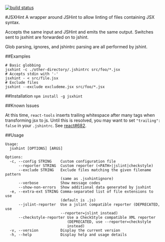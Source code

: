 [![build status](https://secure.travis-ci.org/STRML/JSXHint.png)](http://travis-ci.org/STRML/JSXHint)

#JSXHint
A wrapper around JSHint to allow linting of files containing JSX syntax.

Accepts the same input and JSHint and emits the same output. Switches sent to jsxhint
are forwarded on to jshint.

Glob parsing, ignores, and jshintrc parsing are all performed by jshint. 

##Examples

```
# Basic globbing
jsxhint -c ./other-directory/.jshintrc src/foo/*.jsx
# Accepts stdin with '-'
jsxhint - < src/file.jsx
# Exclude files
jsxhint --exclude excludeme.jsx src/foo/*.jsx 
```

##Installation
`npm install -g jsxhint`

##Known Issues

At this time, `react-tools` inserts trailing whitespace after many tags when transforming jsx
to js. Until this is resolved, you may want to set `"trailing": false` in your `.jshintrc`.
See [react#682](https://github.com/facebook/react/pull/682).

##Usage
```
Usage:
  jsxhint [OPTIONS] [ARGS]

Options: 
  -c, --config STRING    Custom configuration file
      --reporter STRING  Custom reporter (<PATH>|jslint|checkstyle)
      --exclude STRING   Exclude files matching the given filename pattern 
                         (same as .jsxhintignore) 
      --verbose          Show message codes
      --show-non-errors  Show additional data generated by jsxhint
  -e, --extra-ext STRING Comma-separated list of file extensions to use 
                         (default is .js) 
      --jslint-reporter  Use a jslint compatible reporter (DEPRECATED, use 
                         --reporter=jslint instead) 
      --checkstyle-reporter Use a CheckStyle compatible XML reporter 
                            (DEPRECATED, use --reporter=checkstyle 
                            instead) 
  -v, --version          Display the current version
  -h, --help             Display help and usage details
```
